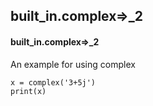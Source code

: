 ## built_in.complex=>_2
#### built_in.complex=>_2
An example for using complex
```
x = complex('3+5j')
print(x)
```
